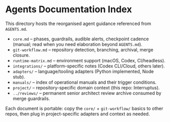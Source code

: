 # Agents Documentation Index

This directory hosts the reorganised agent guidance referenced from `AGENTS.md`.

- `core.md` – phases, guardrails, audible alerts, checkpoint cadence (manual; read when you need elaboration beyond `AGENTS.md`).
- `git-workflow.md` – repository detection, branching, archival, merge closure.
- `runtime-matrix.md` – environment support (macOS, Codex, CI/headless).
- `integrations/` – platform-specific notes (Codex CLI/Cloud, others later).
- `adapters/` – language/tooling adapters (Python implemented, Node stub).
- `manuals/` – index of operational manuals and their trigger conditions.
- `project/` – repository-specific domain context (this repo: Interruptus).
- `../reviews/` – permanent senior architect review archive consumed by merge
  guardrails.

Each document is portable: copy the `core/` + `git-workflow/` basics to other
repos, then plug in project-specific adapters and context as needed.

